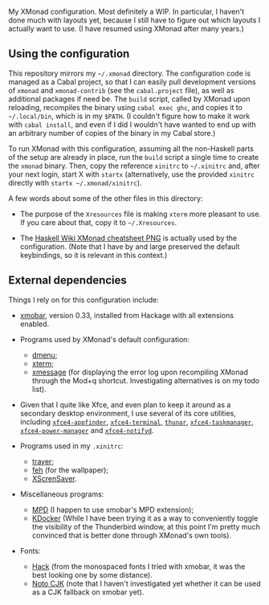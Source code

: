 My XMonad configuration. Most definitely a WIP. In particular, I haven't done
much with layouts yet, because I still have to figure out which layouts I
actually want to use. (I have resumed using XMonad after many years.)

## Using the configuration

This repository mirrors my `~/.xmonad` directory. The configuration code is
managed as a Cabal project, so that I can easily pull development versions of
`xmonad` and `xmonad-contrib` (see the `cabal.project` file), as well as
additional packages if need be. The `build` script, called by XMonad upon
reloading, recompiles the binary using `cabal exec ghc`, and copies it to
`~/.local/bin`, which is in my `$PATH`.  (I couldn't figure how to make it
work with `cabal install`, and even if I did I wouldn't have wanted to end up
with an arbitrary number of copies of the binary in my Cabal store.)

To run XMonad with this configuration, assuming all the non-Haskell parts of
the setup are already in place, run the `build` script a
single time to create the `xmonad` binary. Then, copy the reference
`xinitrc` to `~/.xinitrc` and, after your next login, start X with `startx`
(alternatively, use the provided `xinitrc` directly with `startx
~/.xmonad/xinitrc`).

A few words about some of the other files in this directory:

- The purpose of the `Xresources` file is making `xterm` more pleasant to
    use. If you care about that, copy it to `~/.Xresources`.

- The [Haskell Wiki XMonad cheatsheet PNG](https://wiki.haskell.org/File:Xmbindings.png)
    is actually used by the configuration. (Note that I have by and large
    preserved the default keybindings, so it is relevant in this context.)

## External dependencies

Things I rely on for this configuration include:

- [xmobar](https://hackage.haskell.org/package/xmobar), version 0.33,
    installed from Hackage with all extensions enabled.

- Programs used by XMonad's default configuration:

    - [dmenu](https://www.archlinux.org/packages/community/x86_64/dmenu/);
    - [xterm](https://www.archlinux.org/packages/extra/x86_64/xterm/);
    - [xmessage](https://www.archlinux.org/packages/extra/x86_64/xorg-xmessage/)
        (for displaying the error log upon recompiling XMonad through the
        Mod+q shortcut. Investigating alternatives is on my todo list).

- Given that I quite like Xfce, and even plan to keep it around as a secondary
    desktop environment, I use several of its core utilities, including
    [`xfce4-appfinder`](https://www.archlinux.org/packages/extra/x86_64/xfce4-appfinder/),
    [`xfce4-terminal`](https://www.archlinux.org/packages/extra/x86_64/xfce4-terminal/),
    [`thunar`](https://www.archlinux.org/packages/extra/x86_64/thunar/),
    [`xfce4-taskmanager`](https://www.archlinux.org/packages/extra/x86_64/xfce4-taskmanager/),
    [`xfce4-power-manager`](https://www.archlinux.org/packages/extra/x86_64/xfce4-power-manager/)
    and [`xfce4-notifyd`](https://www.archlinux.org/packages/extra/x86_64/xfce4-notifyd/).

- Programs used in my `.xinitrc`:

    - [trayer](https://www.archlinux.org/packages/extra/x86_64/trayer/);
    - [feh](https://www.archlinux.org/packages/extra/x86_64/feh/) (for the wallpaper);
    - [XScrenSaver](https://www.archlinux.org/packages/extra/x86_64/xscreensaver/).

- Miscellaneous programs:

    - [MPD](https://www.archlinux.org/packages/extra/x86_64/mpd/) (I happen to
        use xmobar's MPD extension);
    - [KDocker](https://aur.archlinux.org/packages/kdocker/) (While I have
        been trying it as a way to conveniently toggle the visibility of the
        Thunderbird window, at this point I'm pretty much convinced that is
        better done through XMonad's own tools).

- Fonts:

    - [Hack](https://www.archlinux.org/packages/extra/any/ttf-hack/) (from the
        monospaced fonts I tried with xmobar, it was the best looking one by
        some distance).
    - [Noto CJK](https://www.archlinux.org/packages/extra/any/noto-fonts-cjk/)
        (note that I haven't investigated yet whether it can be used as a
        CJK fallback on xmobar yet).

